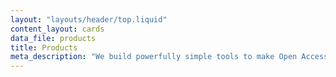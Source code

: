 ```yaml
---
layout: "layouts/header/top.liquid"
content_layout: cards
data_file: products
title: Products
meta_description: "We build powerfully simple tools to make Open Access easy and equitable."
---
```

